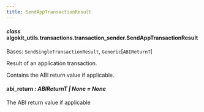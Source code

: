 ```yaml
---
title: SendAppTransactionResult
---
```

#### *class* algokit_utils.transactions.transaction_sender.SendAppTransactionResult

Bases: `SendSingleTransactionResult`, `Generic`[`ABIReturnT`]

Result of an application transaction.

Contains the ABI return value if applicable.

#### abi_return *: ABIReturnT | None* *= None*

The ABI return value if applicable